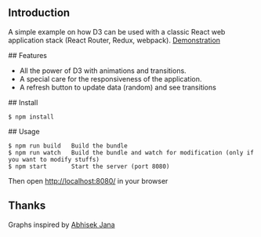 ## Introduction

A simple example on how D3 can be used with a classic React web application stack (React Router, Redux, webpack).
[Demonstration](https://lucmerceron.github.io/)

## Features

* All the power of D3 with animations and transitions.
* A special care for the responsiveness of the application.
* A refresh button to update data (random) and see transitions

## Install

```
$ npm install
```

## Usage

```
$ npm run build   Build the bundle
$ npm run watch   Build the bundle and watch for modification (only if you want to modify stuffs)
$ npm start       Start the server (port 8080)
```

Then open <http://localhost:8080/> in your browser

## Thanks

Graphs inspired by [Abhisek Jana](http://www.adeveloperdiary.com/react-js/integrate-react-and-d3/)